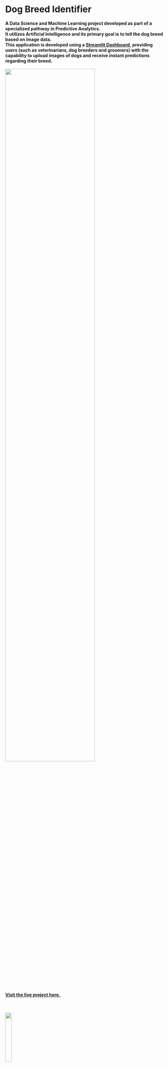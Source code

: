 # Dog Breed Identifier
**A Data Science and Machine Learning project developed as part of a specialized pathway in Predictive Analytics.<br>
It utilizes Artificial Intelligence and its primary goal is to tell the dog breed based on image data.<br>
This application is developed using a [Streamlit Dashboard](https://tailteller-f41359586dd2.herokuapp.com/), providing users (such as veterinarians, dog breeders and groomers) with the capability to upload images of dogs and receive instant predictions regarding their breed.**
<br><br>
<img src="https://github.com/Jaaz7/TailTeller/assets/130407877/7bc4f516-4d85-4d3d-95da-2f349bad2464" width=75% height=75%>
<br>
**[Visit the live project here.](https://tailteller-f41359586dd2.herokuapp.com/)**

<br><br>
<img src="https://github.com/Jaaz7/TailTeller/assets/130407877/df07417c-b7fc-48d5-9282-71067e3744d6" width=20% height=20%><br>
_I'm a good doggo, I deserves good algorithm._

---
# Table of Contents
- ### [Dataset Content](https://github.com/Jaaz7/TailTeller/edit/main/README.md#dataset-content-1)
- ### [Business Requirements](https://github.com/Jaaz7/TailTeller/edit/main/README.md#business-requirements-1)
- ### [Hypothesis](https://github.com/Jaaz7/TailTeller/edit/main/README.md#hypothesis-1)
- ### [Business Case](https://github.com/Jaaz7/TailTeller/edit/main/README.md#business-case-1)
- ### [Model Development](https://github.com/Jaaz7/TailTeller/edit/main/README.md#ml-model-development)
- ### [Dashboard Design](https://github.com/Jaaz7/TailTeller/edit/main/README.md#dashboard-design-1)
- ### [Kanban Board](https://github.com/Jaaz7/TailTeller/edit/main/README.md#kanban-board-1)
- ### [Unfixed bugs](https://github.com/Jaaz7/TailTeller/edit/main/README.md#unfixed-bugs-1)
- ### [Deployment](https://github.com/Jaaz7/TailTeller/edit/main/README.md#deployment-1)
- ### [Issues](https://github.com/Jaaz7/TailTeller/edit/main/README.md#issues-1)
- ### [Testing](https://github.com/Jaaz7/TailTeller/edit/main/README.md#testing-and-validation)
  - [Manual Testing](https://github.com/Jaaz7/TailTeller/edit/main/README.md#manual-testing)
- ### [References](https://github.com/Jaaz7/TailTeller/edit/main/README.md#references-1)
  - [Documentation](https://github.com/Jaaz7/TailTeller/edit/main/README.md#documentation)
  - [Inspirational Resources](https://github.com/Jaaz7/TailTeller/edit/main/README.md#inspirational-resources)
  - [Tools]([etc](https://github.com/Jaaz7/TailTeller/edit/main/README.md#tools)
  - [Content](https://github.com/Jaaz7/TailTeller/edit/main/README.md#content)
  - [Acknowledgements](https://github.com/Jaaz7/TailTeller/edit/main/README.md#acknowledgements)

---
## Dataset Content
  - ### The dataset is a [competition challenge](https://www.kaggle.com/competitions/dog-breed-identification) from Kaggle.<br>
      Its contents include:<br><br>
      - A training directory with 10,222 pictures of dogs:
      - a labels.csv metadata.<br><br>
    The training directory was split into a training and testing directories, both with 5,111 images.<br>
    The metadata has 2 columns. A column 'id' corresponding to the image files in the training directory and 'breed' corresponding to the      label of the dog breed. There are 120 unique breeds.<br>
    This dataset aids in training the machine learning model to accurately identify and differentiate between breeds.

---
## Business Requirements
  1. The client would like to have a study of the dataset collected.
  2. The client requires a machine learning model developed to accurately identify dog breeds from images.
     
  The project aims to assist people like veterinarians, breeders, groomers and dog enthusiasts by providing:

  - Accuracy: High accuracy in predicting dog breeds to aid in better breed-specific care.
  - Interpretation: Clear explanations of prediction results, helping users interpret the data.
  - Speed: Exhaustive optimization for minimal CPU and RAM usage impact to offer results as fast as possible..
  - Privacy: Ensuring that all user data is handled with strict confidentiality and security measures.

    [Back to top](#table-of-contents)
---
## Hypothesis

### Problem Statement
This project develops a machine learning model to accurately identify the breed of a dog from its image. This is challenging due to the fine-grained variations and similarities across different dog breeds.

### Expected Model Behavior
The model is expected to make deep learning techniques, specifically convolutional neural networks (CNNs), to capture complex features of dog breeds from images. The hypothesis is that using an ensemble of pre-trained models like Inception V3, Xception, NASNetLarge, and InceptionResNet V2, it will allow for a rich feature extraction and breed classification.

### Assumptions
- The dataset contains high-quality images of 120 dog breeds.
- The breeds are represented with different sample numbers so it's possible more breeds will have higher accuracy than others, however an overall high accuracy is expected.

### Basis of Hypothesis
Based on prior successes with CNNs in image recognition tasks and their ability to learn hierarchical feature representations, these models are well-suited for detailed and nuanced image-based classification tasks like dog breed identification.

### Implications of Hypothesis Validation
Validation of this hypothesis would confirm the suitability of using multi-model CNN ensembles for breed classification. If the hypothesis is validated, it would lead to further development and potentially real-world application of the model. If invalidated, it would necessitate a reevaluation of the model architecture or training process.

---
## Business Case
  ### Project Overview:
  - The client aims to accurately identify the breed of a dog from a given image. This business goal will be achieved through the       
  development and deployment of a TensorFlow-based deep learning pipeline. The pipeline will utilize a dataset of images classified by 
  dog breeds.

  ### Technical Approach:
  - The deep learning pipeline will utilize a convolutional neural network (CNN), a model highly effective at recognizing patterns in image 
  data.

  ### Objective:
  - The primary objective of this machine learning pipeline is to create a multi-class classification model. The desired outcome is a model 
  that can successfully categorize dog breeds.

  ### Model Output:
  - The model will output a classification label that indicates the breed of the dog, based on the probabilities calculated by the model.

  ### Application of Results:
  The images might be used by veterinary health care, training or grooming.

  ### Performance Metrics:
  - The success of this model will be evaluated based on overall accuracy and the F1 score for each breed. Given the varying sample sizes 
  per breed, particular attention will be paid to minimize the risk of misclassification.

  ### Accuracy and Reliability:
  - The client sets a high bar for accuracy given the potential for the model to influence decisions about dog care and management.
  Initial targets  might aim for an F1 score of above 0.90, accuracy and reliability are key.

---
## ML Model Development

  ### Technical Setup
  Models used in this Pipeline process:
  
  1. Inception V3: Known for its efficiency and ability to detect features.
  2. Xception: Utilizes convolutions to provide a more efficient modeling.
  3. NASNetLarge: Offers a scalable architecture for image recognition.
  4. InceptionResNet V2: Combines the connections for faster training.
     These models are put together in one to ensuring robust breed classification.

  ### Image Preprocessing
  - To standardize inputs and enhance model performance, images are resized to 299x299 pixels with three color channels (RGB). This 
  resizing matches the input requirements of the models (as seen in Keras documentation), this helps with consistency.

  ### Feature Extraction and Classification
  - Each model processes the input images to extract vital features, which are then concatenated to form a comprehensive and rich feature 
  set.

  ### Feature Concatenation:
  - Combines outputs from multiple pre-trained models to create a robust representation of the images.
  - Classification: A final set of dense layers interprets these features to classify the image into one of the dog breeds. This is 
  achieved using a softmax layer, which outputs a probability distribution over the breed classes.
  This multi-model approach improves the accuracy of classification, and enhances the model's ability to identify unseen data reducing overfitting and improving predictions.

---
## Dashboard Design
The Streamlit Dashboard serves as the user interface, allowing for easy interaction and access to the model’s capabilities. It has 5 pages:
    <details><summary>1st Page - Project Summary</summary>
    <br><br>
    This page offers a summary of the project, what to expect going to the next pages and presents the 2 business requirements:
    <img src="https://github.com/Jaaz7/TailTeller/assets/130407877/fb55c297-ed43-40d7-9435-c344ac1c1158" width="80%"       
    height="80%"><br></details>
    <br><br>
    <details><summary>2st Page - Data Visualizer</summary>
    <br><br>
    This page shows the type of data that will be worked on:
    <img src="https://github.com/Jaaz7/TailTeller/assets/130407877/7ea22652-c48a-4016-a960-19b28d3873d5" width="80%"       
    height="80%"><br></details>
    <br><br>
    <details><summary>3st Page - Model Performance</summary>
    <br><br>
    This page goes into the details of the model's performance, like accuracy percentage:
    <img src="https://github.com/Jaaz7/TailTeller/assets/130407877/2236b575-5b2d-4d97-b35d-1d95f52c7d00" width="80%"       
    height="80%"><br></details>
    <br><br>
    <details><summary>4st Page - Dog Breed Identifier</summary>
    <br><br>
    This page allows users to upload pictures and make live predictions:
    <img src="https://github.com/Jaaz7/TailTeller/assets/130407877/48b6908b-08cf-40c3-9237-670bc85a3005" width="80%"       
    height="80%"><br></details>
    <br><br>
    <details><summary>5st Page - Hypothesis and Inaccuracies</summary>
    <br><br>
    This page elaborates about the hypothesis of the project and also points out some things to take into consideration when using this 
    A.I model:<br>
    <img src="https://github.com/Jaaz7/TailTeller/assets/130407877/79cfec69-078d-49a1-bba6-4f90c7e751c6" width="80%"       
    height="80%"><br></details>

---
## Kanban Board
  ### User Stories
  The kanban board has user stories and dealines associated with them.
  This project was designed with the following user stories in mind, guiding the development and ensuring the final product meets the end 
  objective:

- Interactive Dashboard Navigation:
As a client, I can easily navigate through an interactive dashboard to visualize and comprehend the presented data.
*This ensures that users can effectively interact with the application, making intuitive data analysis.*<br><br>
- Data Verification:
As a client, I can see the data collected so I can verify its accuracy.
*Transparency in data handling is crucial for trust and reliability, allowing users to confirm the data's integrity themselves.*<br><br>
- Model Accuracy Demonstration:
As a client, I want to see a complete and clear demonstration of the model's accuracy with technical details.
*This allows users to understand the effectiveness of the model in practical terms, backed by detailed technical information.*<br><br>
- Model Testing by Uploading Pictures:
As a client, I want to be able to upload pictures to test the model.
*This functionality is the Apex of this project and it allows users to interact directly with the model, testing its capabilities using their own data inputs.*<br><br>
- Understanding Technical Processes:
As a client, I want to understand the technical processes and requirements involved in building the model, so that I can assess its complexity and the expertise needed for potential adjustments or further development.
*This story goes to the users who want a technical understanding of what happens in the backend of a machine learning model development.*<br><br>
### Project Status
  - As of the last update, all the above user stories have been successfully implemented and the project is considered complete.
    
---
## Unfixed Bugs
  - There are no unfixed bugs.

---
## Deployment
  - ### Local Cloning
    <details><summary>Click here to expand</summary>
    ‎1. Log in to GitHub and locate GitHub Repository home-cooked-harmony.
    <br><br>
    ‎2. Click on the green code button, select clone with HTTPS, SSH or GitHub CLI and copy the link shown.
    <br><br>
    ‎3. Open the terminal in your IDE and change the current working directory to the location you want to use for the cloned directory.
    <br><br>
    ‎4. Change the current working directory to the location where you want the cloned directory to be created.
    <br><br>
    ‎5. Type <pre><code>git clone</code></pre> and then paste The URL copied in step 2.
    <br><br>
    ‎6. Set up a virtual environment navigating into your project with <pre><code>cd path/to/project</code></pre> and running the command <pre><code>python3 -m venv venv</code></pre> replace the second "venv" with any name you want. Activate your virtual environment with:  (in Linux OS) <pre><code>source venv/bin/activate</pre></code>
    <br>
    ‎7. Install dependencies with <pre><code>pip3 install -r requirements.txt</pre></code>Your local clone has been created.</details>
  - ### Forking the Github Repository
    <details><summary>Click here to expand</summary>
    ‎1. Log in to GitHub and locate GitHub Repository home-cooked-harmony.
    <br><br>
    ‎2. At the top of the Repository, under the main navigation, Click "Fork" button. Your fork has been created. You can locate it in your repositories section.</details>
  - ### Docker
    1. Install Docker: Ensure Docker is installed on local machine. Download it from Docker's official website.<br><br>
    2. Ensure the Heroku Command Line Interface (CLI) is installed. The installation instructions is on the Heroku website.<br><br>
    3. Create a Dockerfile in the root directory of the application. This file defines the Docker image and specifies all the commands 
       needed to run the app. This is an example of a dockerfile:<br><br>
    ```
        # Use an official Python runtime as a base image
        FROM python:3.9.19
    
        # Set the working directory in the container
        WORKDIR /app
    
        # Install system libraries required by numpy
        RUN apt-get update && apt-get install -y \
            build-essential \
            libatlas-base-dev
    
        # Copy the local directory files to the container's workspace
        COPY . /app
        
        # Install the necessary packages specified in requirements.txt
        RUN pip install --no-cache-dir numpy==1.26.4 \
                                         pandas==2.2.2 \
                                         matplotlib==3.3.1 \
                                         seaborn==0.11.0 \
                                         plotly==5.22.0 \
                                         streamlit==1.34.0 \
                                         scikit-learn==1.4.2 \
                                         tensorflow-cpu==2.16.1 \
                                         protobuf==3.20.3 \
                                         altair==4.1.0 \
                                         click==8.0.0
    
          EXPOSE 8501
      
          # Run the Streamlit application command
          CMD streamlit run --server.port $PORT app.py

    ```
     
    4. Log in to Heroku CLI:
    ```
    heroku login
    ```
    5. Log in to container:
    ```
    heroku container:login
    ```
    6. Create a Heroku App
    ```
    heroku create your-app-name
    ```
    7. Build the Docker image:
    ```
    heroku container:push web -a your-app-name
    ```
    8. Release the image:
    ```
    heroku container:release web -a your-app-name
    ```
    9. To see the logs for debugging:
    ```
    heroku logs --tail -a your-app-name
    ```

---
## Issues
  - My biggest challenge this project was managing large files with github and heroku, heroku has a limit slug size of 500mb but my build     was over this amount even though my repo was 18mb at the time, I was using .gitignore and .slugignore to skip/hide any big files, 
    images folders included. I decided to use Docker and leave heroku deployments because it took a large amount of my time, I found out 
    online this is a very common occurence with data scientists. Docker fixed all that for me.

---
## Testing and Validation
  ### Manual Testing
1. As a client I can easily navigate through an interactive dashboard so that I can visualize and comprehend the presented data.

| Feature | Action | Expected Result | Actual Result |
| --- | --- | --- | --- |
| Sidebar | Clicking the buttons | Routed to selected page displayed| Works as expected |

2. As a client I can see the data collected so I can verify its accuracy.

| Feature | Action | Expected Result | Actual Result |
| --- | --- | --- | --- |
 Count per dog breed checkbox | clicking the checkbox | image is rendered | Works as expected |
| Let's look at two examples in our data checkbox | clicking the checkbox | image is rendered | Works as expected |
| Number of images per folder: "train" and "test" checkbox | clicking the checkbox | image is rendered | Works as expected |

3. As a client I want to see a complete and clear demonstration on the accuracy of the model with technical details.

| Feature | Action | Expected Result | Actual Result |
| --- | --- | --- | --- |
 Train and Validation results checkbox| clicking the checkbox | image is rendered | Works as expected |
| F1-Score | clicking the checkbox | image is rendered | Works as expected |

4. As a client I want to be able to upload pictures to test the model.

| Feature | Action | Expected Result | Actual Result |
| --- | --- | --- | --- |
| File uploader | Uploads image | Outputs the current uploaded image, a DataFrame with the results and one plot | Works as expected |

5. As a client, I want to understand the technical processes and requirements involved in building the model, so that I can assess its complexity and the expertise needed for potential adjustments or further development.

| Feature | Action | Expected Result | Actual Result |
| --- | --- | --- | --- |
| See Hypothesis | Clicking the Hypothesis Statement sidebar page | View page | Works as expected |
---
## References
  - ### Documentation
    - [Python 3.9.19 documentation](https://docs.python.org/release/3.9.19/) - Official Python documentation, used for language syntax and library reference.
    - [Keras](https://keras.io/api/applications/) - Keras is a Python Library that runs in TensorFLow. Keras documentation 
    was crucial to develop this project.
    - [Streamlit 1.34.0 documentation](https://docs.streamlit.io/develop/quick-reference/changelog) - Comprehensive guide for the 
    Streamlit Library used to make the dashboard IDE for the end user.
    - [Scikit-learn 1.4.2 documentation](https://scikit-learn.org/stable/) - A Machine Learning python library for classification 
    algorithms.
    - [Tensorflow 2.16.1](https://www.tensorflow.org/) - A library developed by Google for Machine Learning and neural networks.
    - [Numpy 1.19.3](https://numpy.org/) - Python library that helps making multi-dimenstional arrays.
    - [Pandas 2.2.2](https://pandas.pydata.org/pandas-docs/stable/index.html) - A Python Library used to make DataFrames and other tools.
    - [Matplotlib 3.3.1](https://matplotlib.org/) -A Python Library that provides an object-oriented API for embedding plots.
    - [Seaborn 0.11.0](https://seaborn.pydata.org/) - A Python library for data science statistical visualization.
    - [Plotly 5.22.0](https://plotly.com/) - A Python Library used to represent complex data in interactive graphical visualizations.
    - [Docker](https://docs.docker.com/desktop/) - Docker is a platform that automates deployment, I couldn't have deployed a real-time 
      model prediction without it, for a Machine Learning project it can be very challenging to deal with a 500mb slug size from Heroku.        Something that facilitates Docker is making a bash deploy.sh file, with a single command in the CLI the whole project is pushed 
      directly to Heroku in seconds.
  - ### Inspirational Resources
    - I went through many inspirational projects in predictive analytics from GitHub by the search bar.
    - [freeCodeCamp mini course in Machine Learning](https://www.youtube.com/watch?v=i_LwzRVP7bg) - This video was helpful to understand         Classification using Tensorflow.
    - [Build a Deep CNN Image Classifier](https://www.youtube.com/watch?v=jztwpsIzEGc) - Great video to understand 
     the nitty gritty of passing Deep Learning (Sequential from Keras) in Jupyter Notebooks and everything that goes with it in the 
    context of a classification problem.
    - [Machine Learning on Reddit](https://www.reddit.com/r/MachineLearning/) - Engaging with this forum community has helped me answer 
      questions and issues I had with development.
    - Code Institute's "Churnometer" walkthrough project - Provided a foundational understanding for deploying an A.I system.
  - ### Tools
    - [Brave search engine](https://search.brave.com/) - Primary search engine used for research and troubleshooting.
  - ### Content
    - Code written by Jaaziel do Vale.
  - ### Acknowledgements
    - Special thanks to mentors and collaborators who provided insight and expertise.
   
    [Back to top](#table-of-contents)